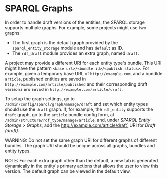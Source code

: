 # SPARQL Graphs

In order to handle draft versions of the entities, the SPARQL storage supports
multiple graphs. For example, some projects might use two graphs:
* The first graph is the default graph provided by the `sparql_entity_storage`
  module and has `default` as ID.
* The `rdf_draft` module provides an extra graph, named `draft`.

A project may provide a different URI for each entity type's bundle. This URI
might have the pattern `<base url>/<bundle id>/<publish status>`. For example,
given a temporary base URL of `http://example.com`, and a bundlde `article`,
published entities are saved in `http://example.com/article/published` and their
corresponding draft versions are saved in `http://example.com/article/draft`.

To setup the graph settings, go to `/admin/config/sparql/graph/manage/draft` and
set which entity types should use the `draft` graph. If, for example, the
`rdf_entity` supports the `draft` graph, go to the `article` bundle config form,
at `/admin/structure/rdf_type/manage/article`, and, under
_SPARQL Entity Storage_ > _Graphs_, add the http://example.com/article/draft`
URI for _Draft (draft)_.

WARNING: Do not set the same graph URI for different graphs of different
bundles. The graph URI should be unique across all graphs, bundles and entity
types.

NOTE: For each extra graph other than the default, a new tab is generated
dynamically in the entity's primary actions that allows the user to view this
version. The default graph can be viewed in the default view.
